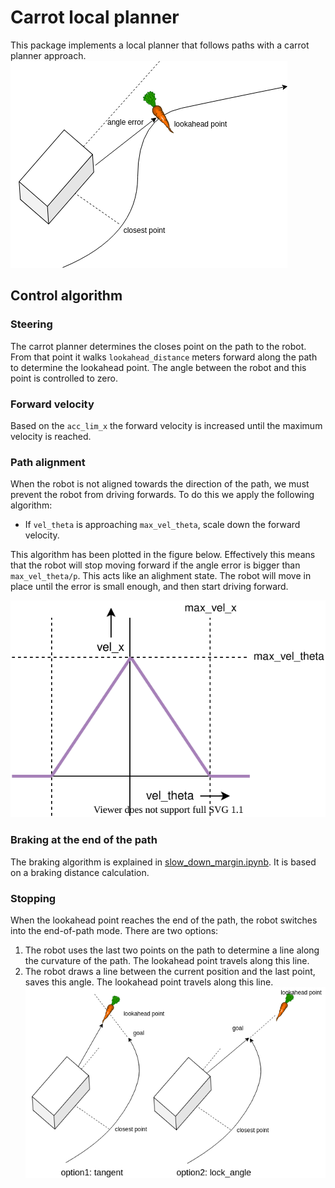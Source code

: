 <!--
Copyright 2020 RUVU Robotics B.V.
-->

# Carrot local planner

This package implements a local planner that follows paths with a carrot planner approach.
![alt text](doc/overview.png "Carrot planner overview")

## Control algorithm

### Steering
The carrot planner determines the closes point on the path to the robot. From that point it walks `lookahead_distance` meters forward along the path to determine the lookahead point. The angle between the robot and this point is controlled to zero.

### Forward velocity
Based on the `acc_lim_x` the forward velocity is increased until the maximum velocity is reached.

### Path alignment
When the robot is not aligned towards the direction of the path, we must prevent the robot from driving forwards.
To do this we apply the following algorithm:
    
- If `vel_theta` is approaching `max_vel_theta`, scale down the forward velocity.

This algorithm has been plotted in the figure below.
Effectively this means that the robot will stop moving forward if the angle error is bigger than `max_vel_theta/p`.
This acts like an alighment state.
The robot will move in place until the error is small enough, and then start driving forward.

![bla](./doc/alignment_state.svg)

### Braking at the end of the path
The braking algorithm is explained in [slow_down_margin.ipynb](./doc/slow_down_margin.ipynb). It is based on a braking distance calculation.

### Stopping
When the lookahead point reaches the end of the path, the robot switches into the end-of-path mode. There are two options:
1. The robot uses the last two points on the path to determine a line along the curvature of the path. The lookahead point travels along this line.
2. The robot draws a line between the current position and the last point, saves this angle. The lookahead point travels along this line.
![alt text](doc/stopping.png "Stopping options")

